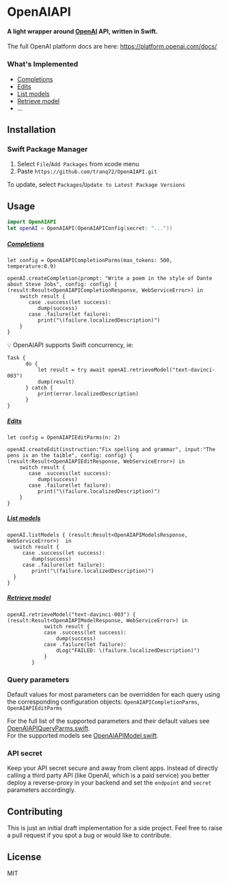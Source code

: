 # OpenAIAPI

#### A light wrapper around [**OpenAI**](https://openai.com/api/) API, written in Swift.

The full OpenAI platform docs are here: <https://platform.openai.com/docs/>

### What's Implemented

-   [Completions](#completions)
-   [Edits](#edits)
-   [List models](#list-models)
-   [Retrieve model](#retrieve-model)
-   ...

## Installation

### Swift Package Manager

1.  Select `File`/`Add Packages` from xcode menu
2.  Paste `https://github.com/tranq72/OpenAIAPI.git`

To update, select `Packages`/`Update to Latest Package Versions`

## Usage

```swift
import OpenAIAPI
let openAI = OpenAIAPI(OpenAIAPIConfig(secret: "..."))
```

##### [Completions](https://platform.openai.com/docs/api-reference/completions)

    let config = OpenAIAPICompletionParms(max_tokens: 500, temperature:0.9)

    openAI.createCompletion(prompt: "Write a poem in the style of Dante about Steve Jobs", config: config) { (result:Result<OpenAIAPICompletionResponse, WebServiceError>) in
        switch result {
           case .success(let success):
              dump(success)
           case .failure(let failure):
              print("\(failure.localizedDescription)")
        }
    }

:bulb: OpenAIAPI supports Swift concurrency, ie:

    Task {
          do {
              let result = try await openAI.retrieveModel("text-davinci-003")
              dump(result)
          } catch {
              print(error.localizedDescription)
          }
    }

##### [Edits](https://platform.openai.com/docs/api-reference/edits)

    let config = OpenAIAPIEditParms(n: 2)

    openAI.createEdit(instruction:"Fix spelling and grammar", input:"The pens is an the taible", config: config) { (result:Result<OpenAIAPIEditResponse, WebServiceError>) in
        switch result {
           case .success(let success):
              dump(success)
           case .failure(let failure):
              print("\(failure.localizedDescription)")
        }
    }

##### [List models](https://platform.openai.com/docs/api-reference/models/list)

    openAI.listModels { (result:Result<OpenAIAPIModelsResponse, WebServiceError>)  in
      switch result {
         case .success(let success):
            dump(success)
         case .failure(let failure):
            print("\(failure.localizedDescription)")
      }
    }

##### [Retrieve model](https://platform.openai.com/docs/api-reference/models/retrieve)

    openAI.retrieveModel("text-davinci-003") { (result:Result<OpenAIAPIModelResponse, WebServiceError>) in
                switch result {
                case .success(let success):
                    dump(success)
                case .failure(let failure):
                    dLog("FAILED: \(failure.localizedDescription)")
                }
            }

### Query parameters

Default values for most parameters can be overridden for each query using the corresponding configuration objects: `OpenAIAPICompletionParms`, `OpenAIAPIEditParms`

For the full list of the supported parameters and their  default values see [OpenAIAPIQueryParms.swift](https://github.com/tranq72/OpenAIAPI/blob/main/Sources/OpenAIAPI/OpenAIAPIQueryParms.swift).
<BR>
For the supported models see [OpenAIAPIModel.swift](https://github.com/tranq72/OpenAIAPI/blob/main/Sources/OpenAIAPI/OpenAIAPIModel.swift).

### API secret

Keep your API secret secure and away from client apps.
Instead of directly calling a third party API (like OpenAI, which is a paid service) you better deploy a reverse-proxy in your backend and set the `endpoint` and `secret` parameters accordingly.

## Contributing

This is just an initial draft implementation for a side project. Feel free to raise a pull request if you spot a bug or would like to contribute.

## License

MIT

